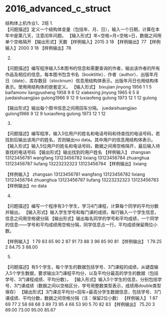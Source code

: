 # 2016_advanced_c_struct
结构体上机作业1、2班
1.	
【问题描述】定义一个结构体变量（包括年、月、日），输入一个日期，计算在本年中是第几天，注意闰年问题。
【输入形式】年<空格>月<空格>日，数据之间用单个空格隔开
【输出形式】天数
【样例输入】2015 3 18
【样例输出】77
【样例输入】2000 3 18
【样例输出】78


2.	
【问题描述】编写程序输入5本图书的信息和需要查询的作者，输出该作者的所有作品及相应的信息。每本图书包含书名（booktitle）、作者（author）、出版年月日（date）、库存数目（stocknum）信息用结构体表示。出版年月日也用结构体表示。使用用结构体的嵌套定义。
【输入形式】
bixujian jinyong 1956 1 1 5
baifamonv liangyusheng 1958 9 8 12
xiakexing jinyong 1965 6 5 8
juedaishuangjiao gulong1966 9 12 9
luxiaofeng gulong 1973 12 1 12
gulong

【输出形式】输出每个图书信息之间用回车分隔。
juedaishuangjiao gulong1966 9 12 9
luxiaofeng gulong 1973 12 1 12


3.	
【问题描述】编写程序，输入5位用户的姓名和电话号码和待查找的电话号码，若找到后输出该用户的姓名，否则输出no data。其中用户的信息用结构体表示。
【输入形式】输入5位用户的姓名和电话号码，数据之间用空格隔开，最后输入待查找的电话号码
【输出形式】输出找到的用户姓名
【样例输入】
zhangsan 13123456781
wangfang 13123456782
lixiang  13123456784
zhuanghua  13123456787
liufang 13223232323
13123456784
【样例输出】lixiang

【样例输入】
zhangsan 13123456781
wangfang 13123456782
lixiang  13123456784
zhuanghua  13123456787
liufang 13223232323
13123456783
【样例输出】no data


4.	
【问题描述】编写一个程序有3个学生，学习4门课程，计算每个同学的平均分数并输出。
【输入形式】输入学生学号和每门课的成绩，每行输入一个学生信息，信息之间用空格键分隔
【输出形式】输出每名同学的学号和平均成绩，一个同学的信息——学号和平均成绩用空格分隔，同学信息占一行，平均成绩保留两位小数。

【样例输入】
1 79 83 65 90
2 87 91 73 88
3 96 85 90 81
【样例输出】
1 79.25
2 84.75
3 88.00 


5.	
【问题描述】有5个学生，每个学生的数据包括学号、3门课程的成绩，从键盘输入5个学生数据，要求输出3门课程平均分，以及平均分最高的学生的数据（包括学号、3门课程成绩、平均分数）。
【输入形式】输入5个学生的信息，分别包括学号、3门课成绩（数据之间以空格区分，学号用整数类型表示，成绩用double类型保存）
【输出形式】3门课总平均分<回车>最高分学生数据信息，包括学号、3门课成绩、平均分数，数据之间空格分隔（注：保留2位小数）
【样例输入】
1 87 69 77
2 58 68 68
3 89 73 95
4 66 53 90
5 70 82 83
【样例输出】
75.20
3 89.00 73.00 95.00 85.67
